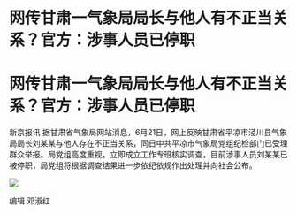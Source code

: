 # 网传甘肃一气象局局长与他人有不正当关系？官方：涉事人员已停职

# 网传甘肃一气象局局长与他人有不正当关系？官方：涉事人员已停职

新京报讯
据甘肃省气象局网站消息，6月21日，网上反映甘肃省平凉市泾川县气象局局长刘某某与他人存在不正当关系，同日中共平凉市气象局党组纪检部门已受理群众举报。局党组高度重视，立即成立工作专班核实调查，目前涉事人员刘某某已被停职，局党组将根据调查结果进一步依纪依规作出处理并向社会公布。

![](https://inews.gtimg.com/om_bt/OfSV3zT9HO4kF0Jw4EIaP_6NZj0hk1M388LW98REhLW7oAA/1000)

编辑 邓淑红

